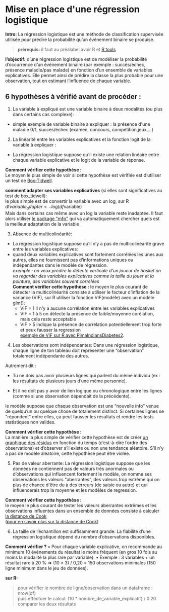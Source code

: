 # Mise en place d'une régression logistique
 **Intro:** La régression logistique est une méthode de classification supervisée utilisée pour prédire la probabilité qu’un événement binaire se produise.    
> **prérequis:** il faut au préalabel avoir R
et [R tools](https://cran.r-project.org/bin/windows/Rtools/rtools42/rtools.html)
> 
**l’objectif:** d’une régression logistique est de modéliser la probabilité d’occurrence d’un événement binaire (par exemple : succès/échec, présence maladie/pas malade) en fonction d’un ensemble de variables explicatives. Elle permet ainsi de prédire la classe la plus probable pour une observation, tout en estimant l’influence de chaque variable.
## 6 hypothèses à vérifié avant de procéder :

1. La variable à expliqué est une variable binaire à deux modalités (ou plus dans certains cas complexe):    
- simple exemple de variable binaire à expliquer : la présence d'une maladie 0/1, succès/échec (examen, concours, compétition,jeux,...)
      
2. La linéarité entre les variables explicatives et la fonction logit de la variable à expliquer :    
- La régression logistique suppose qu’il existe une relation linéaire entre chaque variable explicative et le logit de la variable de réponse.

**Comment vérifier cette hypothèse :**    
Le moyen le plus simple de voir si cette hypothèse est vérifiée est d’utiliser un test de [Box-Tidwell](méthode_box-tidwell_diabete.Rmd).

**comment adapter ses variables explicatives** (si elles sont significatives au test de box_tidwell):      
le plus simple est de convertir la variable avec un log, sur R df$variable_adapter <- log(df$variable)      
Mais dans certains cas même avec un log la variable reste inadaptée. Il faut alors utiliser [le package "mfp"](adapt-variable.R) qui va automatiquement chercher quels est la meilleur adaptation de la variable

3. Absence de multicolinéarité:     
- La régression logistique suppose qu’il n’y a pas de multicolinéarité grave entre les variables explicatives:
- quand deux variables explicatives sont fortement corrélées les unes aux autres, elles ne fournissent pas d’informations uniques ou indépendantes dans le modèle de régression.      
*exemple : on veux prédire la détente verticale d'un joueur de basket on va regarder des variables explicatives comme la taille du jouer et la pointure, des variables souvent corrélées*    
**Comment vérifier cette hypothèse :** le moyen le plus courant de détecter la multicolinéarité consiste à utiliser le facteur d’inflation de la variance (VIF), sur R utiliser la fonction VIF(modèle) avec un modèle glm():
    - VIF = 1 Il n'y a aucune corrélation entre les variables explicatives
    - VIF = 1 à 5 on détecte la présence de faible/moyenne corélation, mais cela reste acceptable
    - VIF > 5 indique la présence de corrélation potentiellement trop forte et peux fausser la regression      
[exemple de VIF sur R avec PimaIndiansDiabetes2](VIF_diabete.R).

4. Les observations sont indépendantes:
Dans une régression logistique, chaque ligne de ton tableau doit représenter une “observation” totalement indépendante des autres.

Autrement dit :
- Tu ne dois pas avoir plusieurs lignes qui parlent du même individu (ex : les résultats de plusieurs jours d’une même personne).

- Et il ne doit pas y avoir de lien logique ou chronologique entre les lignes (comme si une observation dépendait de la précédente).

le modèle suppose que chaque observation est une “nouvelle info” venue de quelqu’un ou quelque chose de totalement distinct. Si certaines lignes se "répondent" entre elles, ça peut fausser les résultats et rendre les tests statistiques non valides.

**Comment vérifier cette hypothèse :**      
La manière la plus simple de vérifier cette hypothèse est de créer [un graphique des résidus](independance.R) en fonction du temps (c’est-à-dire l’ordre des observations) et d’observer s’il existe ou non une tendance aléatoire. S’il n’y a pas de modèle aléatoire, cette hypothèse peut être violée.

5. Pas de valeur aberrante:
La régression logistique suppose que les données ne contiennent pas de valeurs très anormales ou d’observations qui influencent fortement le modèle, on nomme ses observations les valeurs "aberrantes", des valeurs trop extrème qui on plus de chance d'être du à des erreurs (de saisie ou autre) et qui influencerais trop la moyenne et les modèles de regression.

**Comment vérifier cette hypothèse :**      
le moyen le plus courant de tester les valeurs aberrantes extrêmes et les observations influentes dans un ensemble de données consiste à calculer [la distance de Cook](distance_de_cook.R)       
([pour en savoir plus sur la distance de Cook](https://statorials.org/comment-identifier-les-points-de-donnees-influents-en-utilisant-la-distance-des-cuisiniers/))


6. La taille de l’échantillon est suffisamment grande:
La fiabilité d’une régression logistique dépend du nombre d’observations disponibles.

**Comment vérifier ?** • Pour chaque variable explicative, on recommande au minimum 10 événements du résultat le moins fréquent (en gros 10 fois au moins la modalité la plus rare par variable). • Exemple : 3 variables + un résultat rare à 20 % ⇒ (10 × 3) / 0,20 = 150 observations minimales (150 ligne minimum dans le jeu de données).

 **sur R:**
 > pour vérifier le nombre de ligne/observation dans un dataframe : nrow(df)      
 > puis effectuer le calcul: (10 * nombre_de_variable_explicatif) / 0.20      
 > comparer les deux résultats
